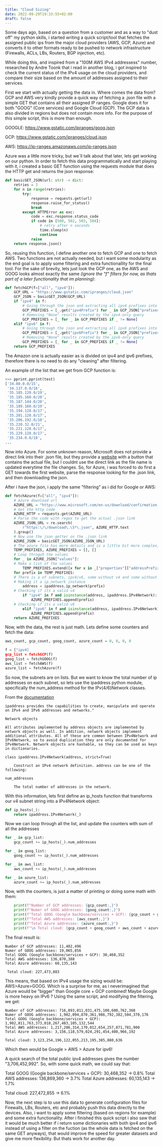 ```yaml
---
title: "Cloud Sizing"
date: 2022-09-29T19:33:55+02:00
draft: false
---
```

Some days ago, based on a question from a customer and as a way to "dust off" my python skills, i started writing a quick script/tool that fetches the assigned public ips from the major cloud providers (AWS, GCP, Azure) and converts it to other formats ready to be pushed to network infrastructure (Firewalls, ACLs, LBs, Routers, BGP injection, etc).

While doing this, and inspired from a "100M AWS IPv4 addressess" number, researched by Andre Toonk that i read in another blog, i got inspired to check the current status of the IPv4 usage on the cloud providers, and compare their size based on the amount of addresses assigned to their services.

First we start with actually getting the data in. Where comes the data from? GCP and AWS very kindly provide a quick way of fetching a .json file with a simple GET that contains all their assigned IP ranges. Google does it for both "GOOG" (Core services) and Google Cloud (GCP). The GCP data is also divided in regions but does not contain more info. For the purpose of this simple script, this is more than enough.

GOOGLE: https://www.gstatic.com/ipranges/goog.json

GCP: https://www.gstatic.com/ipranges/cloud.json

AWS: https://ip-ranges.amazonaws.com/ip-ranges.json

Azure was a little more tricky, but we´ll talk about that later, lets get working on our python. In order to fetch this data programmatically and start playing with it, i created a basic GET function using the requests module that does the HTTP get and returns the json response:

```python
def basicGET_JSON(url: str) -> dict:
    retries = 3
    for n in range(retries):
        try:
            response = requests.get(url)
            response.raise_for_status()
            break
        except HTTPError as exc:
            code = exc.response.status_code
            if code in [500, 502, 503, 504]:
                # retry after n seconds
                time.sleep(n)
                continue
            raise
    return response.json()
```

So, reusing this function, I define another one to fetch GCP and one to fetch AWS. Two functions are not actually needed, but i want some modularity as the end goal is to apply some filtering and extra functionallity for the final tool. For the sake of brevity, lets just look the GCP one, as the AWS and GOOG looks almost exactly the same *(ignore the "f" filters for now, as thats part of a later functionality that im planning)*:

```python
def fetchGCP(f=["all", "ipv4"]):
    GCP_URL = "https://www.gstatic.com/ipranges/cloud.json"
    GCP_JSON = basicGET_JSON(GCP_URL)
    if "ipv4" in f:
        # Going through the json and extracting all ipv4 prefixes into a list
        GCP_PREFIXES = [_.get("ipv4Prefix") for _ in GCP_JSON["prefixes"]]
        # Removing "None" results created by the ipv4-only query
        GCP_PREFIXES = [_ for _ in GCP_PREFIXES if _ != None]
    elif "ipv6" in f:
        # Going through the json and extracting all ipv6 prefixes into a list
        GCP_PREFIXES = [_.get("ipv6Prefix") for _ in GCP_JSON["prefixes"]]
        # Removing "None" results created by the ipv6-only query
        GCP_PREFIXES = [_ for _ in GCP_PREFIXES if _ != None]
    return GCP_PREFIXES
```

The Amazon one is actually easier as is divided on ipv4 and ipv6 prefixes, therefore there is no need to do any "cleaning" after filtering.

An example of the list that we get from GCP function is:

```python
>>> pprint.pprint(test)
['34.80.0.0/15',
 '34.137.0.0/16',
 '35.185.128.0/19',
 '35.185.160.0/20',
 '35.187.144.0/20',
 '35.189.160.0/19',
 '35.194.128.0/17',
 '35.201.128.0/17',
 '35.206.192.0/18',
 '35.220.32.0/21',
 '35.221.128.0/17',
 '35.229.128.0/17',
 '35.234.0.0/18',
...
```

Now into Azure. For some unknown reason, Microsoft does not provide a direct link into their .json file, but they provide a [website](https://www.microsoft.com/en-us/download/confirmation.aspx?id=56519) with a button that contains the actual file, but I couldnt use the direct link as the file name is updated everytime the file changes. So, for Azure, i was forced to do first a GET towards the first website, parse the response looking for the .json link, and then downloading the json.

After i have the json, i apply the same "filtering" as i did for Google or AWS:

```python
def fetchAzure(f=["all", "ipv4"]):
    # Azure download url
    AZURE_URL = "https://www.microsoft.com/en-us/download/confirmation.aspx?id=56519"
    # Get the http code
    AZURE_HTTP = requests.get(AZURE_URL)
    # Parse the code with regex to get the actual .json link
    AZURE_JSON_URL = re.search(
        r"https:\/\/download\.\S*\.json", AZURE_HTTP.text
    ).group()
    # Now use the json getter on the .json link
    AZURE_JSON = basicGET_JSON(AZURE_JSON_URL)
    # The azure file has more details and is a little bit more complex, so there is a need to do more housekeeping.
    TEMP_PREFIXES, AZURE_PREFIXES = [], []
    # Loop throguh the values
    for _ in AZURE_JSON["values"]:
    # Make a list of the values
        TEMP_PREFIXES.extend([x for x in _["properties"]["addressPrefixes"]])
    for prefix in TEMP_PREFIXES:
    # There is a of subnets, ipv4/v6, some without v4 and some without v6, so i need to check each string and verify if its v4 or v6
    # Making it a ip_network instance
        address = ipaddress.ip_network(prefix)
    # Checking if its a valid v4
        if "ipv4" in f and isinstance(address, ipaddress.IPv4Network):
            AZURE_PREFIXES.append(prefix)
    # Checking if its a valid v6
        elif "ipv6" in f and isinstance(address, ipaddress.IPv6Network):
            AZURE_PREFIXES.append(prefix)
    return AZURE_PREFIXES
```

Now, with the data, the rest is just math. Lets define some counters and fetch the data:

```python
aws_count, gcp_count, goog_count, azure_count = 0, 0, 0, 0

f = ["ipv4]
gcp_list = fetchGCP(f)
goog_list = fetchGOOG(f)
aws_list = fetchAWS(f)
azure_list = fetchAzure(f)
```

So now, the subnets are on lists. But we want to know the total number of ip addresses on each subnet, so lets use the ipaddress python module, specifically the num_address method for the IPv(4/6)Network classes.

From the [documentation](https://docs.python.org/3/library/ipaddress.html)

```
ipaddress provides the capabilities to create, manipulate and operate on IPv4 and IPv6 addresses and networks."

Network objects

All attributes implemented by address objects are implemented by network objects as well. In addition, network objects implement additional attributes. All of these are common between IPv4Network and IPv6Network, so to avoid duplication they are only documented for IPv4Network. Network objects are hashable, so they can be used as keys in dictionaries.

class ipaddress.IPv4Network(address, strict=True)

    Construct an IPv4 network definition. address can be one of the following:

num_addresses

    The total number of addresses in the network.
```

With this information, lets first define an ip_hosts function that transforms our v4 subnet string into a IPv4Network object:

```python
def ip_hosts(_):
    return ipaddress.IPv4Network(_)
```

Now we can loop through all the list, and update the counters with sum of all the addresses

```python
for _ in gcp_list:
    gcp_count += ip_hosts(_).num_addresses

for _ in goog_list:
    goog_count += ip_hosts(_).num_addresses

for _ in aws_list:
    aws_count += ip_hosts(_).num_addresses

for _ in azure_list:
    azure_count += ip_hosts(_).num_addresses
```

Now, with the counters, is just a matter of printing or doing some math with them:

```python
    print(f"Number of GCP addresses: {gcp_count:,}")
    print(f"Numer of GOOG addresses: {goog_count:,}")
    print(f"Total GOOG (Google backbone/services + GCP): {gcp_count + goog_count:,}")
    print(f"Total AWS addresses: {aws_count:,}")
    print(f"Total Azure addresses: {azure_count:,}")
    print(f"\n Total cloud: {gcp_count + goog_count + aws_count + azure_count:,}")
```

The final result is:

```
Number of GCP addresses: 11,402,496
Numer of GOOG addresses: 19,065,856
Total GOOG (Google backbone/services + GCP): 30,468,352
Total AWS addresses: 136,870,388
Total Azure addresses: 60,135,143

 Total cloud: 227,473,883
 ```

This means, that based on IPv4 usage the sizing would be: AWS>Azure>GOOG. Which is a surprise for me, as i neverimagined that Azure would be "bigger" than Google core + GCP combined! Maybe Google is more heavy on IPv6 ?
Using the same script, and modifying the filtering, we get:

```
Number of GCP addresses: 716,893,011,031,475,100,600,762,368
Numer of GOOG addresses: 1,902,094,870,361,986,792,382,504,370,176
Total GOOG (Google backbone/services + GCP): 1,902,811,763,373,018,267,483,105,132,544
Total AWS addresses: 1,217,286,314,170,012,654,257,871,781,900
Total Azure addresses: 3,156,118,579,024,291,454,408,966,192

Total cloud: 3,123,254,196,122,055,213,195,385,880,636
```

Which then would be Google > AWS > Azure for ipv6!



A quick search of the total public ipv4 addresses gives the number "3,706,452,992". So, with some quick math, we could say that:

Total GOOG (Google backbone/services + GCP): 30,468,352 -> 0.8%
Total AWS addresses: 136,869,360 -> 3.7%
Total Azure addresses: 60,135,143 -> 1.7%

Total cloud: 227,472,855 -> 6.1%

Now, the next step is to use this data to generate configuration files for Firewalls, LBs, Routers, etc and probably push this data directly to the devices. Also, i want to apply some filtering (based on regions for example) and some extra functionality.
After i finished this quick script i also saw that it would be much better if i return some dictionaries with both ipv4 and ipv6 instead of using a filter on the fuction (as the whole data is fetched on the same GET anyways), that would improve the speed for greater datasets and give me more flexibility. But thats work for another day.